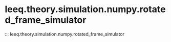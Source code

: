 # leeq.theory.simulation.numpy.rotated_frame_simulator
::: leeq.theory.simulation.numpy.rotated_frame_simulator
